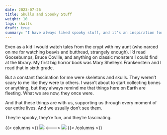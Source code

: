 ```yaml
---
date: 2023-07-26
title: Skulls and Spooky Stuff
weight: 10
tags: skulls
draft: true
summary: "I have always liked spooky stuff, and it's an inspiration for a lot of my art."
---
```


Even as a kid I would watch tales from the crypt with my aunt (who narced on me for watching beavis and butthead, strangely enough). I’d read Goosebumps, Bruce Coville, and anything on classic monsters I could find at the library. My first big horror book was Mary Shelley’s Frankenstein and I read that in sixth grade.

But a constant fascination for me were skeletons and skulls. They weren’t scary to me like they were to others. I wasn’t about to start collecting bones or anything, but they always remind me that things here on Earth are fleeting. What we are now, they once were. 

And that these things are with us, supporting us through every moment of our entire lives. And we usually don’t see them. 

They’re spooky, they’re fun, and they’re fascinating. 

{{< columns >}}
![](/Spooky.webp)
<--->
![](/Compliments.webp)
{{< /columns >}}